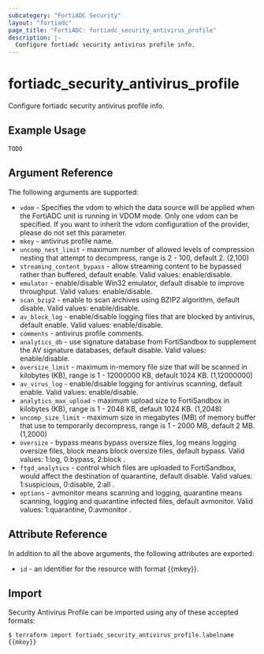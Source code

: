 ```yaml
---
subcategory: "FortiADC Security"
layout: "fortiadc"
page_title: "FortiADC: fortiadc_security_antivirus_profile"
description: |-
  Configure fortiadc security antivirus profile info.
---
```


# fortiadc_security_antivirus_profile
Configure fortiadc security antivirus profile info.

## Example Usage
```hcl
TODO
```

## Argument Reference

The following arguments are supported:

* `vdom` - Specifies the vdom to which the data source will be applied when the FortiADC unit is running in VDOM mode. Only one vdom can be specified. If you want to inherit the vdom configuration of the provider, please do not set this parameter.
* `mkey` - antivirus profile name.
* `uncomp_nest_limit` - maximum number of allowed levels of compression nesting that attempt to decompress, range is 2 - 100, default 2. (2,100)
* `streaming_content_bypass` - allow streaming content to be bypassed rather than buffered, default enable. Valid values: enable/disable.
* `emulator` - enable/disable Win32 emulator, default disable to improve throughput. Valid values: enable/disable.
* `scan_bzip2` - enable to scan archives using BZIP2 algorithm, default disable. Valid values: enable/disable.
* `av_block_log` - enable/disable logging files that are blocked by antivirus, default enable. Valid values: enable/disable.
* `comments` - antivirus profile comments. 
* `analytics_db` - use signature database from FortiSandbox to supplement the AV signature databases, default disable. Valid values: enable/disable.
* `oversize_limit` - maximum in-memory file size that will be scanned in kilobytes (KB), range is 1 - 12000000 KB, default 1024 KB. (1,12000000)
* `av_virus_log` - enable/disable logging for antivirus scanning, default enable. Valid values: enable/disable.
* `analytics_max_upload` - maximum upload size to FortiSandbox in kilobytes (KB), range is 1 - 2048 KB, default 1024 KB. (1,2048)
* `uncomp_size_limit` - maximum size in megabytes (MB) of memory buffer that use to temporarily decompress, range is 1 - 2000 MB, default 2 MB. (1,2000)
* `oversize` - bypass means bypass oversize files, log means logging oversize files, block means block oversize files, default bypass. Valid values: 1:log, 0:bypass, 2:block .
* `ftgd_analytics` - control which files are uploaded to FortiSandbox, would affect the destination of quarantine, default disable. Valid values: 1:suspicious, 0:disable, 2:all .
* `options` - avmonitor means scanning and logging, quarantine means scanning, logging and quarantine infected files, default avmonitor. Valid values: 1:quarantine, 0:avmonitor .

## Attribute Reference

In addition to all the above arguments, the following attributes are exported:
* `id` - an identifier for the resource with format {{mkey}}.

## Import
 Security Antivirus Profile can be imported using any of these accepted formats:
```
$ terraform import fortiadc_security_antivirus_profile.labelname {{mkey}}
```
